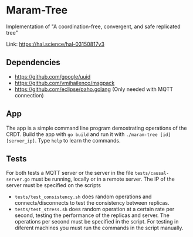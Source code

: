 # Maram-Tree

Implementation of "A coordination-free, convergent, and safe replicated tree"

Link: <https://hal.science/hal-03150817v3>

## Dependencies

- <https://github.com/google/uuid>
- <https://github.com/vmihailenco/msgpack>
- <https://github.com/eclipse/paho.golang> (Only needed with MQTT connection)

## App

The app is a simple command line program demostrating operations of the CRDT. Build the app with `go build` and run it with `./maram-tree [id] [server_ip]`. Type `help` to learn the commands.

## Tests

For both tests a MQTT server or the server in the file `tests/causal-server.go` must be running, locally or in a remote server. The IP of the server must be specified on the scripts

- `tests/test_consistency.sh` does random operations and connects/disconnects to test the consistency between replicas.
- `tests/test_stress.sh` does random operation at a certain rate per second, testing the performance of the replicas and server. The operations per second must be specified in the script. For testing in diferent machines you must run the commands in the script manually.
